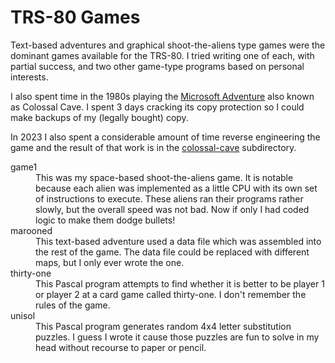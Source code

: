 # TRS-80 Games

Text-based adventures and graphical shoot-the-aliens type games
were the dominant games available for the TRS-80. I tried writing
one of each, with partial success, and two other game-type programs
based on personal interests.

I also spent time in the 1980s playing the
[Microsoft Adventure](https://en.wikipedia.org/wiki/Colossal_Cave_Adventure)
also known as Colossal Cave. I spent 3 days cracking its copy
protection so I could make backups of my (legally bought) copy.

In 2023 I also spent a considerable amount of time reverse
engineering the game and the result of that work is in the
[colossal-cave](colossal-cave/) subdirectory.

<dl>
 <dt>game1</dt>
 <dd>This was my space-based shoot-the-aliens game. It is notable
 because each alien was implemented as a little CPU with its own
 set of instructions to execute. These aliens ran their programs
 rather slowly, but the overall speed was not bad. Now if only I
 had coded logic to make them dodge bullets!</dd>
 <dt>marooned</dt>
 <dd>This text-based adventure used a data file which was
 assembled into the rest of the game. The data file could be
 replaced with different maps, but I only ever wrote the one.
 </dd>
 <dt>thirty-one</dt>
 <dd>This Pascal program attempts to find whether it is better to be
 player 1 or player 2 at a card game called thirty-one. I don't
 remember the rules of the game.</dd>
 <dt>unisol</dt>
 <dd>This Pascal program generates random 4x4 letter substitution
 puzzles. I guess I wrote it cause those puzzles are fun to solve
 in my head without recourse to paper or pencil.</dd>
</dl>
